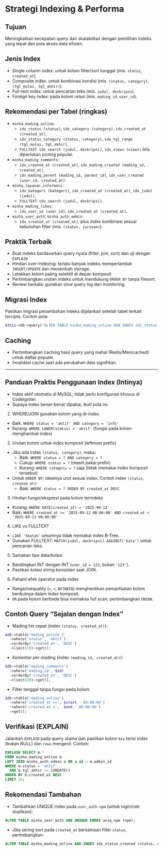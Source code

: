 # Strategi Indexing & Performa

## Tujuan

Meningkatkan kecepatan query dan skalabilitas dengan pemilihan indeks yang tepat dan pola akses data efisien.

## Jenis Index

- Single column index: untuk kolom filter/sort tunggal (mis. `status`, `created_at`).
- Composite index: untuk kombinasi kondisi (mis. `(status, category)`, `(tgl_mulai, tgl_akhir)`).
- Full-text index: untuk pencarian teks (mis. `judul, deskripsi`).
- Foreign key index: pada kolom relasi (mis. `mading_id`, `user_id`).

## Rekomendasi per Tabel (ringkas)

- `minha_mading_online`:
  - `idx_status (status)`, `idx_category (category)`, `idx_created_at (created_at)`,
  - `idx_status_category (status, category)`, `idx_tgl_range (tgl_mulai, tgl_akhir)`,
  - `FULLTEXT idx_search (judul, deskripsi)`, `idx_views (views)` bila diperlukan sorting popular.
- `minha_mading_comments`:
  - `idx_created_at (created_at)`, `idx_mading_created (mading_id, created_at)`,
  - `idx_mading_parent (mading_id, parent_id)`, `idx_user_created (user_id, created_at)`.
- `minha_layanan_informasi`:
  - `idx_kategori (kategori)`, `idx_created_at (created_at)`, `idx_judul (judul)`,
  - `FULLTEXT idx_search (judul, deskripsi)`.
- `minha_mading_likes`:
  - `idx_user_id (user_id)`, `idx_created_at (created_at)`.
- `minha_user_auth`, `minha_auth_admin`:
  - `idx_created_at (created_at)`, plus index kombinasi sesuai kebutuhan filter (mis. `(status, jurusan)`).

## Praktik Terbaik

- Buat indeks berdasarkan query nyata (filter, join, sort) dan uji dengan `EXPLAIN`.
- Hindari over-indexing: terlalu banyak indeks memperlambat `INSERT/UPDATE` dan menambah storage.
- Letakkan kolom paling selektif di depan komposit.
- Pertimbangkan urutan indeks untuk mendukung `ORDER BY` tanpa filesort.
- Review berkala: gunakan slow query log dan monitoring.

## Migrasi Index

Pastikan migrasi penambahan indeks dijalankan setelah tabel terkait tercipta. Contoh pola:

```php
$this->db->query("ALTER TABLE minha_mading_online ADD INDEX idx_status (status)");
```

## Caching

- Pertimbangkan caching hasil query yang mahal (Redis/Memcached) untuk daftar populer.
- Invalidasi cache saat ada perubahan data signifikan.

---

## Panduan Praktis Penggunaan Index (Intinya)

- Index aktif otomatis di MySQL; tidak perlu konfigurasi khusus di CodeIgniter.
- Supaya index benar-benar dipakai, ikuti pola ini:

1. WHERE/JOIN gunakan kolom yang di-index

- Baik: `WHERE status = 'aktif' AND category = 'info'`
- Kurang: `WHERE LOWER(status) = 'aktif'` (fungsi pada kolom menghambat index)

2. Urutan kolom untuk index komposit (leftmost prefix)

- Jika ada index `(status, category)`, maka:
  - Baik: `WHERE status = ? AND category = ?`
  - Cukup: `WHERE status = ?` (masih pakai prefix)
  - Kurang: `WHERE category = ?` saja (tidak memakai index komposit tersebut)
- Untuk `ORDER BY`: idealnya urut sesuai index. Contoh index `(status, created_at)`:
  - Baik: `WHERE status = ? ORDER BY created_at DESC`

3. Hindari fungsi/ekspresi pada kolom terindeks

- Kurang: `WHERE DATE(created_at) = '2025-09-12'`
- Baik: `WHERE created_at >= '2025-09-12 00:00:00' AND created_at < '2025-09-13 00:00:00'`

4. LIKE vs FULLTEXT

- `LIKE '%kata%'` umumnya tidak memakai index B-Tree.
- Gunakan FULLTEXT: `MATCH(judul, deskripsi) AGAINST('kata')` untuk pencarian teks.

5. Samakan tipe data/kolasi

- Bandingkan INT dengan INT (`user_id = 123`, bukan `'123'`).
- Pastikan kolasi string konsisten saat JOIN.

6. Pahami efek operator pada index

- Range/inequality (`>`, `<`, `BETWEEN`) menghentikan pemanfaatan kolom berikutnya dalam index komposit.
- `OR` pada kolom berbeda bisa memaksa full scan; pertimbangkan `UNION`.

## Contoh Query “Sejalan dengan Index”

- Mading list cepat (index `(status, created_at)`):

```php
$db->table('mading_online')
  ->where('status', 'aktif')
  ->orderBy('created_at', 'DESC')
  ->limit(10)->get();
```

- Komentar per mading (index `(mading_id, created_at)`):

```php
$db->table('mading_comments')
  ->where('mading_id', $id)
  ->orderBy('created_at', 'DESC')
  ->limit(20)->get();
```

- Filter tanggal tanpa fungsi pada kolom:

```php
$db->table('mading_online')
  ->where('created_at >=', $start.' 00:00:00')
  ->where('created_at <',  $end.' 00:00:00')
  ->get();
```

## Verifikasi (EXPLAIN)

Jalankan `EXPLAIN` pada query utama dan pastikan kolom `key` terisi index (bukan NULL) dan `rows` mengecil. Contoh:

```sql
EXPLAIN SELECT m.*
FROM minha_mading_online m
LEFT JOIN minha_auth_admin a ON a.id = m.admin_id
WHERE m.status = 'aktif'
  AND m.tgl_akhir >= CURDATE()
ORDER BY m.created_at DESC
LIMIT 10;
```

## Rekomendasi Tambahan

- Tambahkan UNIQUE index pada `user_auth.npm` (untuk login/cek duplikasi):

```sql
ALTER TABLE minha_user_auth ADD UNIQUE INDEX uniq_npm (npm);
```

- Jika sering sort pada `created_at` bersamaan filter `status`, pertimbangkan:

```sql
ALTER TABLE minha_mading_online ADD INDEX idx_status_created (status, created_at);
```
